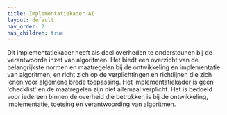 ```yaml
---
title: Implementatiekader AI
layout: default
nav_order: 2
has_children: true
---
```


Dit implementatiekader heeft als doel overheden te ondersteunen bij de verantwoorde inzet van algoritmen. Het biedt een overzicht van de belangrijkste normen en maatregelen bij de ontwikkeling en implementatie van algoritmen, en richt zich op de verplichtingen en richtlijnen die zich lenen voor algemene brede toepassing. Het implementatiekader is geen 'checklist' en de maatregelen zijn niet allemaal verplicht. Het is bedoeld voor iedereen binnen de overheid die betrokken is bij de ontwikkeling, implementatie, toetsing en verantwoording van algoritmen.